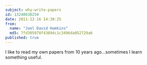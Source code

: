 ```yaml
---
subject: why-write-papers
id: 13240638250
date: 2011-12-16 14:30:25
from:
  name: "Joel David Hamkins"
  md5: 7fd305978f43894c1c3496da052729a6
published: true
---
```

I like to read my own papers from 10 years ago...sometimes I learn something useful.
